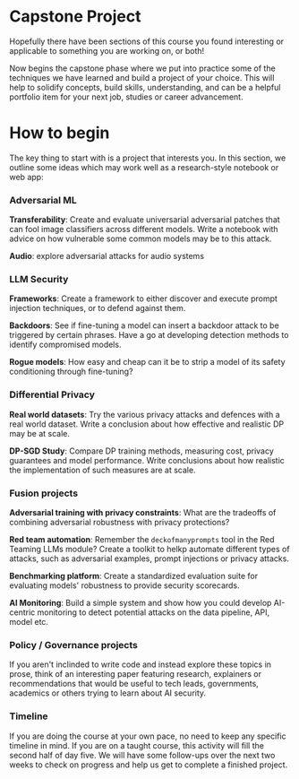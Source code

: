 
# Capstone Project

Hopefully there have been sections of this course you found interesting or applicable to something you are working on, or both!

Now begins the capstone phase where we put into practice some of the techniques we have learned and build a project of your choice. This will help to solidify concepts, build skills, understanding, and can be a helpful portfolio item for your next job, studies or career advancement.

# How to begin

The key thing to start with is a project that interests you. In this section, we outline some ideas which may work well as a research-style notebook or web app:

### Adversarial ML


**Transferability**: Create and evaluate universarial adversarial patches that can fool image classifiers across different models. Write a  notebook with advice on how vulnerable some common models may be to this attack.


**Audio**: explore adversarial attacks for audio systems

### LLM Security


**Frameworks**: Create a framework to either discover and execute prompt injection techniques, or to defend against them. 


**Backdoors**: See if fine-tuning a model can insert a backdoor attack to be triggered by certain phrases. Have a go at developing detection methods to identify compromised models.


**Rogue models**: How easy and cheap can it be to strip a model of its safety conditioning through fine-tuning?

### Differential Privacy

**Real world datasets**: Try the various privacy attacks and defences with a real world dataset. Write a conclusion about how effective and realistic DP may be at scale.


**DP-SGD Study**: Compare DP training methods, measuring cost, privacy guarantees and model performance. Write conclusions about how realistic the implementation of such measures are at scale.

### Fusion projects

**Adversarial training with privacy constraints**: What are the tradeoffs of combining adversarial robustness with privacy protections?


**Red team automation**: Remember the `deckofmanyprompts` tool in the Red Teaming LLMs module? Create a toolkit to helkp automate different types of attacks, such as adversarial examples, prompt injections or privacy attacks.


**Benchmarking platform**: Create a standardized evaluation suite for evaluating models' robustness to provide security scorecards.


**AI Monitoring**: Build a simple system and show how you could develop AI-centric monitoring to detect potential attacks on the data pipeline, API, model etc. 

### Policy / Governance projects

If you aren't inclinded to write code and instead explore these topics in prose, think of an interesting paper featuring research, explainers or recommendations that would be useful to tech leads, governments, academics or others trying to learn about AI security.

### Timeline

If you are doing the course at your own pace, no need to keep any specific timeline in mind. If you are on a taught course, this activity will fill the second half of day five. We will have some follow-ups over the next two weeks to check on progress and help us get to complete a finished project. 


